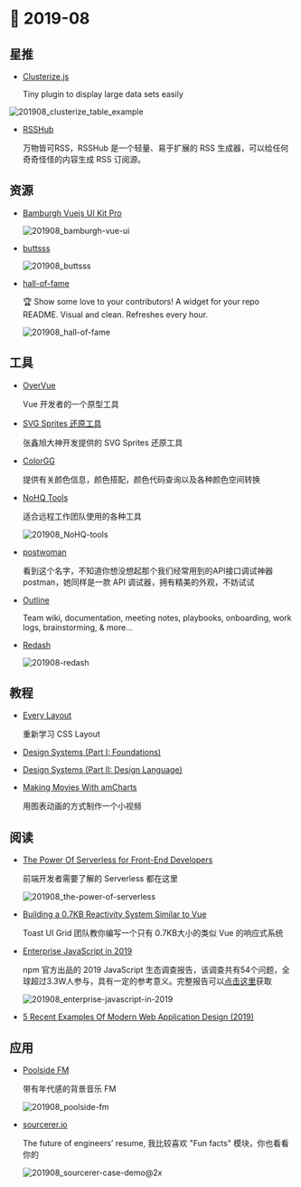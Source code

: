 # 📖 2019-08

## 星推

- [Clusterize.js](https://clusterize.js.org/)

    Tiny plugin to display large data sets easily

 ![201908_clusterize_table_example](https://cdn.jsdelivr.net/gh/xiaoluoboding/image-hub@latest/images/2019/08/201908_clusterize_table_example.gif)

- [RSSHub](https://github.com/DIYgod/RSSHub)

    万物皆可RSS，RSSHub 是一个轻量、易于扩展的 RSS 生成器，可以给任何奇奇怪怪的内容生成 RSS 订阅源。

## 资源

- [Bamburgh Vuejs UI Kit Pro](https://demo.uifort.com/bamburgh-vue-ui-kit-pro-docs/#/)

    ![201908_bamburgh-vue-ui](https://cdn.jsdelivr.net/gh/xiaoluoboding/image-hub@latest/images/2019/08/201908_bamburgh-vue-ui.jpg)

- [buttsss](https://www.buttsss.com/)

    ![201908_buttsss](https://cdn.jsdelivr.net/gh/xiaoluoboding/image-hub@latest/images/2019/08/201908_buttsss.jpeg)

- [hall-of-fame](https://github.com/sourcerer-io/hall-of-fame)

    🏆 Show some love to your contributors! A widget for your repo README. Visual and clean. Refreshes every hour.

    ![201908_hall-of-fame](https://cdn.jsdelivr.net/gh/xiaoluoboding/image-hub@latest/images/2019/08/201908_hall-of-fame.png)

## 工具

- [OverVue](https://www.overvue.io/)

    Vue 开发者的一个原型工具

- [SVG Sprites 还原工具](https://www.zhangxinxu.com/sp/icon/)

    张鑫旭大神开发提供的 SVG Sprites 还原工具

- [ColorGG](https://www.colorgg.com/)

    提供有关颜色信息，颜色搭配，颜色代码查询以及各种颜色空间转换

- [NoHQ Tools](https://nohq.co/tools/)

    适合远程工作团队使用的各种工具

    ![201908_NoHQ-tools](https://cdn.jsdelivr.net/gh/xiaoluoboding/image-hub@latest/images/2019/08/201908_NoHQ-tools.jpg)

- [postwoman](https://github.com/liyasthomas/postwoman)

    看到这个名字，不知道你想没想起那个我们经常用到的API接口调试神器 postman，她同样是一款 API 调试器，拥有精美的外观，不妨试试

- [Outline](https://www.getoutline.com/)

    Team wiki, documentation, meeting notes, playbooks, onboarding, work logs, brainstorming, & more…

- [Redash](https://redash.io/)

    ![201908-redash](https://cdn.jsdelivr.net/gh/xiaoluoboding/image-hub@latest/images/2019/08/201908-redash.jpg)

## 教程

- [Every Layout](https://every-layout.dev/)

    重新学习 CSS Layout

- [Design Systems (Part I: Foundations)](https://dev.to/emmawedekind/design-systems-part-i-foundations-45hd)
- [Design Systems (Part II: Design Language)](https://dev.to/emmawedekind/design-systems-part-ii-design-language-217k)

- [Making Movies With amCharts](https://css-tricks.com/making-movies-with-amcharts/)

    用图表动画的方式制作一个小视频

## 阅读

- [The Power Of Serverless for Front-End Developers](https://serverless.css-tricks.com/)

    前端开发者需要了解的 Serverless 都在这里

    ![201908_the-power-of-serverless](https://cdn.jsdelivr.net/gh/xiaoluoboding/image-hub@latest/images/2019/08/201908_the-power-of-serverless.jpg)

- [Building a 0.7KB Reactivity System Similar to Vue](https://ui.toast.com/weekly-pick/en_20190610/)

    Toast UI Grid 团队教你编写一个只有 0.7KB大小的类似 Vue 的响应式系统

- [Enterprise JavaScript in 2019](https://cdn2.hubspot.net/hubfs/5326678/Resources/JavaScript%20Surveys/2019_npm_survey_FINAL.pdf)

    npm 官方出品的 2019 JavaScript 生态调查报告，该调查共有54个问题，全球超过3.3W人参与，具有一定的参考意义。完整报告可以[点击这里](https://javascriptsurvey.com/)获取

    ![201908_enterprise-javascript-in-2019](https://cdn.jsdelivr.net/gh/xiaoluoboding/image-hub@latest/images/2019/08/201908_enterprise-javascript-in-2019.jpg)

- [5 Recent Examples Of Modern Web Application Design (2019)](https://www.budibase.com/blog/5-examples-of-web-application-design/)

## 应用

- [Poolside FM](https://poolside.fm/)

    带有年代感的背景音乐 FM

    ![201908_poolside-fm](https://cdn.jsdelivr.net/gh/xiaoluoboding/image-hub@latest/images/2019/08/201908_poolside-fm.jpg)

- [sourcerer.io](https://epicmax.co/work/sourcerer)

    The future of engineers’ resume, 我比较喜欢 "Fun facts" 模块，你也看看你的

    ![201908_sourcerer-case-demo@2x](https://cdn.jsdelivr.net/gh/xiaoluoboding/image-hub@latest/images/2019/08/201908_sourcerer-case-demo@2x.png)
